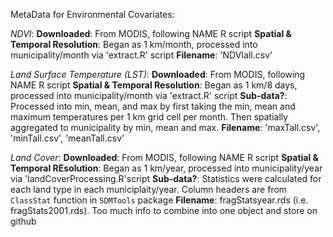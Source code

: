 MetaData for Environmental Covariates:

*NDVI*:
**Downloaded**: From MODIS, following NAME R script
**Spatial & Temporal Resolution**: Began as 1 km/month, processed into municipality/month via 'extract.R' script
**Filename**: 'NDVIall.csv'

*Land Surface Temperature (LST)*:
**Downloaded**: From MODIS, following NAME R script
**Spatial & Temporal Resolution**: Began as 1 km/8 days, processed into municipality/month via 'extract.R' script
**Sub-data?**: Processed into min, mean, and max by first taking the min, mean and maximum temperatures per 1 km grid cell per month. Then spatially aggregated to municipality by min, mean and max.
**Filename**: 'maxTall.csv', 'minTall.csv', 'meanTall.csv'

*Land Cover*:
**Downloaded**: From MODIS, following NAME R script
**Spatial & Temporal REsolution**: Began as 1 km/year, processed into municipality/year via 'landCoverProcessing.R'script
**Sub-data?**: Statistics were calculated for each land type in each municiplaity/year. Column headers are from `ClassStat` function in `SDMTools` package
**Filename**: fragStatsyear.rds (i.e. fragStats2001.rds). Too much info to combine into one object and store on github
